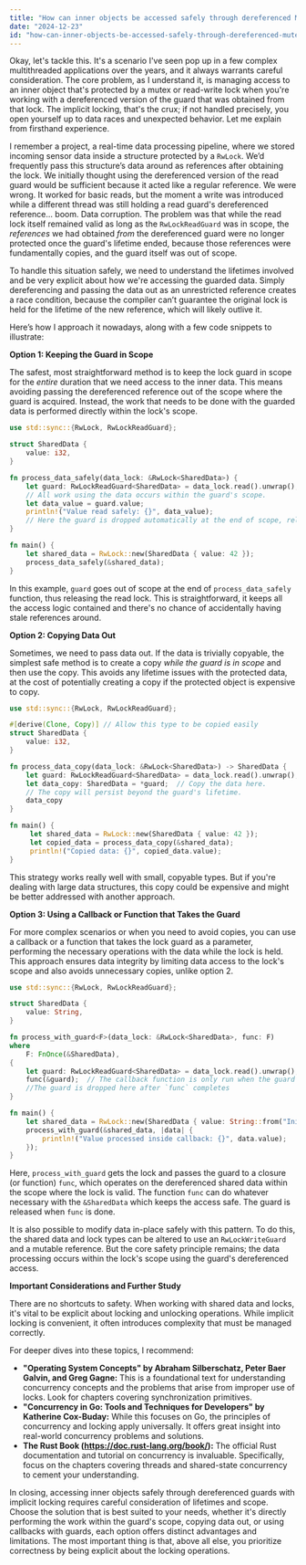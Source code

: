 ```yaml
---
title: "How can inner objects be accessed safely through dereferenced Mutex/RwLock with implicit locking?"
date: "2024-12-23"
id: "how-can-inner-objects-be-accessed-safely-through-dereferenced-mutexrwlock-with-implicit-locking"
---
```


Okay, let's tackle this. It's a scenario I've seen pop up in a few complex multithreaded applications over the years, and it always warrants careful consideration. The core problem, as I understand it, is managing access to an inner object that's protected by a mutex or read-write lock when you're working with a dereferenced version of the guard that was obtained from that lock. The implicit locking, that's the crux; if not handled precisely, you open yourself up to data races and unexpected behavior. Let me explain from firsthand experience.

I remember a project, a real-time data processing pipeline, where we stored incoming sensor data inside a structure protected by a `RwLock`. We’d frequently pass this structure’s data around as references after obtaining the lock. We initially thought using the dereferenced version of the read guard would be sufficient because it acted like a regular reference. We were wrong. It worked for basic reads, but the moment a write was introduced while a different thread was still holding a read guard's dereferenced reference... boom. Data corruption. The problem was that while the read lock itself remained valid as long as the `RwLockReadGuard` was in scope, the *references* we had obtained *from* the dereferenced guard were no longer protected once the guard's lifetime ended, because those references were fundamentally copies, and the guard itself was out of scope.

To handle this situation safely, we need to understand the lifetimes involved and be very explicit about how we're accessing the guarded data. Simply dereferencing and passing the data out as an unrestricted reference creates a race condition, because the compiler can’t guarantee the original lock is held for the lifetime of the new reference, which will likely outlive it.

Here’s how I approach it nowadays, along with a few code snippets to illustrate:

**Option 1: Keeping the Guard in Scope**

The safest, most straightforward method is to keep the lock guard in scope for the *entire* duration that we need access to the inner data. This means avoiding passing the dereferenced reference out of the scope where the guard is acquired. Instead, the work that needs to be done with the guarded data is performed directly within the lock's scope.

```rust
use std::sync::{RwLock, RwLockReadGuard};

struct SharedData {
    value: i32,
}

fn process_data_safely(data_lock: &RwLock<SharedData>) {
    let guard: RwLockReadGuard<SharedData> = data_lock.read().unwrap();
    // All work using the data occurs within the guard's scope.
    let data_value = guard.value;
    println!("Value read safely: {}", data_value);
    // Here the guard is dropped automatically at the end of scope, releasing the lock.
}

fn main() {
    let shared_data = RwLock::new(SharedData { value: 42 });
    process_data_safely(&shared_data);
}
```

In this example, `guard` goes out of scope at the end of `process_data_safely` function, thus releasing the read lock. This is straightforward, it keeps all the access logic contained and there's no chance of accidentally having stale references around.

**Option 2: Copying Data Out**

Sometimes, we need to pass data out. If the data is trivially copyable, the simplest safe method is to create a copy *while the guard is in scope* and then use the copy. This avoids any lifetime issues with the protected data, at the cost of potentially creating a copy if the protected object is expensive to copy.

```rust
use std::sync::{RwLock, RwLockReadGuard};

#[derive(Clone, Copy)] // Allow this type to be copied easily
struct SharedData {
    value: i32,
}

fn process_data_copy(data_lock: &RwLock<SharedData>) -> SharedData {
    let guard: RwLockReadGuard<SharedData> = data_lock.read().unwrap();
    let data_copy: SharedData = *guard;  // Copy the data here.
    // The copy will persist beyond the guard's lifetime.
    data_copy
}

fn main() {
     let shared_data = RwLock::new(SharedData { value: 42 });
     let copied_data = process_data_copy(&shared_data);
     println!("Copied data: {}", copied_data.value);
}
```

This strategy works really well with small, copyable types. But if you're dealing with large data structures, this copy could be expensive and might be better addressed with another approach.

**Option 3: Using a Callback or Function that Takes the Guard**

For more complex scenarios or when you need to avoid copies, you can use a callback or a function that takes the lock guard as a parameter, performing the necessary operations with the data while the lock is held. This approach ensures data integrity by limiting data access to the lock's scope and also avoids unnecessary copies, unlike option 2.

```rust
use std::sync::{RwLock, RwLockReadGuard};

struct SharedData {
    value: String,
}

fn process_with_guard<F>(data_lock: &RwLock<SharedData>, func: F)
where
    F: FnOnce(&SharedData),
{
    let guard: RwLockReadGuard<SharedData> = data_lock.read().unwrap();
    func(&guard);  // The callback function is only run when the guard is held.
    //The guard is dropped here after `func` completes
}

fn main() {
    let shared_data = RwLock::new(SharedData { value: String::from("Initial value") });
    process_with_guard(&shared_data, |data| {
        println!("Value processed inside callback: {}", data.value);
    });
}
```
Here, `process_with_guard` gets the lock and passes the guard to a closure (or function) `func`, which operates on the dereferenced shared data within the scope where the lock is valid. The function `func` can do whatever necessary with the `&SharedData` which keeps the access safe. The guard is released when `func` is done.

It is also possible to modify data in-place safely with this pattern. To do this, the shared data and lock types can be altered to use an `RwLockWriteGuard` and a mutable reference. But the core safety principle remains; the data processing occurs within the lock's scope using the guard's dereferenced access.

**Important Considerations and Further Study**

There are no shortcuts to safety. When working with shared data and locks, it's vital to be explicit about locking and unlocking operations. While implicit locking is convenient, it often introduces complexity that must be managed correctly.

For deeper dives into these topics, I recommend:

*   **"Operating System Concepts" by Abraham Silberschatz, Peter Baer Galvin, and Greg Gagne:** This is a foundational text for understanding concurrency concepts and the problems that arise from improper use of locks. Look for chapters covering synchronization primitives.
*   **"Concurrency in Go: Tools and Techniques for Developers" by Katherine Cox-Buday:** While this focuses on Go, the principles of concurrency and locking apply universally. It offers great insight into real-world concurrency problems and solutions.
*  **The Rust Book (https://doc.rust-lang.org/book/):** The official Rust documentation and tutorial on concurrency is invaluable. Specifically, focus on the chapters covering threads and shared-state concurrency to cement your understanding.

In closing, accessing inner objects safely through dereferenced guards with implicit locking requires careful consideration of lifetimes and scope. Choose the solution that is best suited to your needs, whether it's directly performing the work within the guard's scope, copying data out, or using callbacks with guards, each option offers distinct advantages and limitations. The most important thing is that, above all else, you prioritize correctness by being explicit about the locking operations.
